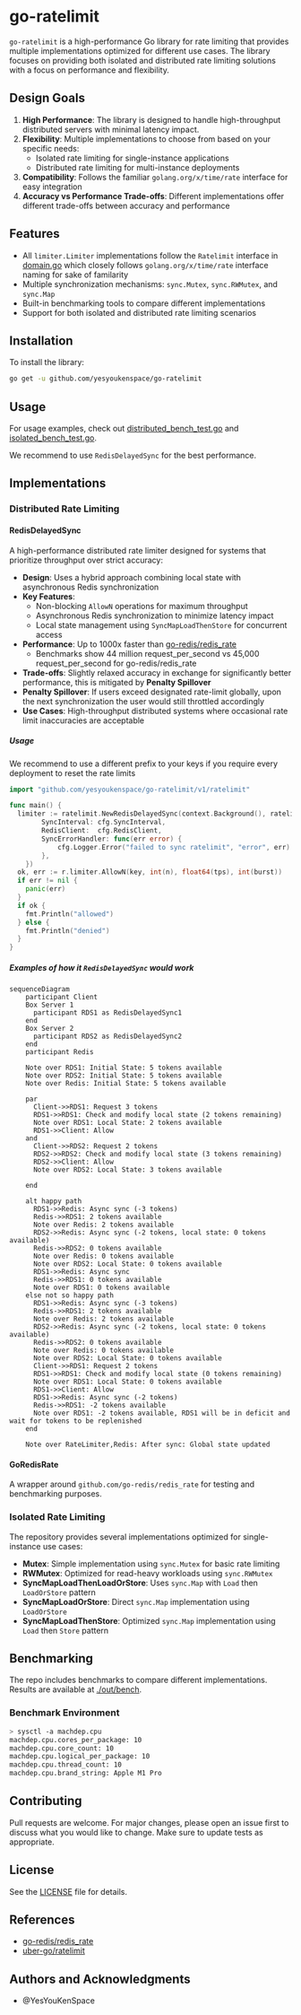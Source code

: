 # go-ratelimit

`go-ratelimit` is a high-performance Go library for rate limiting that provides multiple implementations optimized for different use cases. The library focuses on providing both isolated and distributed rate limiting solutions with a focus on performance and flexibility.

## Design Goals

1. **High Performance**: The library is designed to handle high-throughput distributed servers with minimal latency impact.
2. **Flexibility**: Multiple implementations to choose from based on your specific needs:
   - Isolated rate limiting for single-instance applications
   - Distributed rate limiting for multi-instance deployments
3. **Compatibility**: Follows the familiar `golang.org/x/time/rate` interface for easy integration
4. **Accuracy vs Performance Trade-offs**: Different implementations offer different trade-offs between accuracy and performance

## Features

- All `limiter.Limiter` implementations follow the `Ratelimit` interface in [domain.go](./domain.go) which closely follows `golang.org/x/time/rate` interface naming for sake of familarity
- Multiple synchronization mechanisms: `sync.Mutex`, `sync.RWMutex`, and `sync.Map`
- Built-in benchmarking tools to compare different implementations
- Support for both isolated and distributed rate limiting scenarios

## Installation

To install the library:
```bash
go get -u github.com/yesyoukenspace/go-ratelimit
```

## Usage

For usage examples, check out [distributed_bench_test.go](v1/ratelimit/distributed_bench_test.go) and [isolated_bench_test.go](v1/ratelimit/isolated_bench_test.go).

We recommend to use `RedisDelayedSync` for the best performance. 

## Implementations

### Distributed Rate Limiting

#### **RedisDelayedSync**
A high-performance distributed rate limiter designed for systems that prioritize throughput over strict accuracy:

- **Design**: Uses a hybrid approach combining local state with asynchronous Redis synchronization
- **Key Features**:
  - Non-blocking `AllowN` operations for maximum throughput
  - Asynchronous Redis synchronization to minimize latency impact
  - Local state management using `SyncMapLoadThenStore` for concurrent access
- **Performance**: Up to 1000x faster than [go-redis/redis_rate](https://github.com/go-redis/redis_rate)
  - Benchmarks show 44 million request_per_second vs 45,000 request_per_second for go-redis/redis_rate
- **Trade-offs**: Slightly relaxed accuracy in exchange for significantly better performance, this is mitigated by **Penalty Spillover**
- **Penalty Spillover**: If users exceed designated rate-limit globally, upon the next synchronization the user would still throttled accordingly
- **Use Cases**: High-throughput distributed systems where occasional rate limit inaccuracies are acceptable

##### Usage
We recommend to use a different prefix to your keys if you require every deployment to reset the rate limits
```go
import "github.com/yesyoukenspace/go-ratelimit/v1/ratelimit"

func main() {
  limiter := ratelimit.NewRedisDelayedSync(context.Background(), ratelimit.RedisDelayedSyncOption{
		SyncInterval: cfg.SyncInterval,
		RedisClient:  cfg.RedisClient,
		SyncErrorHandler: func(err error) {
			cfg.Logger.Error("failed to sync ratelimit", "error", err)
		},
	})
  ok, err := r.limiter.AllowN(key, int(n), float64(tps), int(burst))
  if err != nil {
    panic(err)
  }
  if ok {
    fmt.Println("allowed")
  } else {
    fmt.Println("denied")
  }
}
```
##### Examples of how it `RedisDelayedSync` would work
```mermaid
sequenceDiagram
    participant Client
    Box Server 1
      participant RDS1 as RedisDelayedSync1
    end
    Box Server 2
      participant RDS2 as RedisDelayedSync2
    end
    participant Redis

    Note over RDS1: Initial State: 5 tokens available
    Note over RDS2: Initial State: 5 tokens available
    Note over Redis: Initial State: 5 tokens available

    par
      Client->>RDS1: Request 3 tokens
      RDS1->>RDS1: Check and modify local state (2 tokens remaining)
      Note over RDS1: Local State: 2 tokens available
      RDS1->>Client: Allow
    and
      Client->>RDS2: Request 2 tokens
      RDS2->>RDS2: Check and modify local state (3 tokens remaining)
      RDS2->>Client: Allow
      Note over RDS2: Local State: 3 tokens available

    end

    alt happy path
      RDS1->>Redis: Async sync (-3 tokens)
      Redis->>RDS1: 2 tokens available
      Note over Redis: 2 tokens available
      RDS2->>Redis: Async sync (-2 tokens, local state: 0 tokens available)
      Redis->>RDS2: 0 tokens available
      Note over Redis: 0 tokens available
      Note over RDS2: Local State: 0 tokens available
      RDS1->>Redis: Async sync 
      Redis->>RDS1: 0 tokens available
      Note over RDS1: 0 tokens available
    else not so happy path
      RDS1->>Redis: Async sync (-3 tokens)
      Redis->>RDS1: 2 tokens available
      Note over Redis: 2 tokens available
      RDS2->>Redis: Async sync (-2 tokens, local state: 0 tokens available)
      Redis->>RDS2: 0 tokens available
      Note over Redis: 0 tokens available
      Note over RDS2: Local State: 0 tokens available
      Client->>RDS1: Request 2 tokens
      RDS1->>RDS1: Check and modify local state (0 tokens remaining)
      Note over RDS1: Local State: 0 tokens available
      RDS1->>Client: Allow
      RDS1->>Redis: Async sync (-2 tokens)
      Redis->>RDS1: -2 tokens available
      Note over RDS1: -2 tokens available, RDS1 will be in deficit and wait for tokens to be replenished
    end 

    Note over RateLimiter,Redis: After sync: Global state updated
```

#### **GoRedisRate**
A wrapper around `github.com/go-redis/redis_rate` for testing and benchmarking purposes.

### Isolated Rate Limiting

The repository provides several implementations optimized for single-instance use cases:

- **Mutex**: Simple implementation using `sync.Mutex` for basic rate limiting
- **RWMutex**: Optimized for read-heavy workloads using `sync.RWMutex`
- **SyncMapLoadThenLoadOrStore**: Uses `sync.Map` with `Load` then `LoadOrStore` pattern
- **SyncMapLoadOrStore**: Direct `sync.Map` implementation using `LoadOrStore`
- **SyncMapLoadThenStore**: Optimized `sync.Map` implementation using `Load` then `Store` pattern

## Benchmarking

The repo includes benchmarks to compare different implementations. Results are available at [./out/bench](./out/bench/).

### Benchmark Environment
```bash
> sysctl -a machdep.cpu
machdep.cpu.cores_per_package: 10
machdep.cpu.core_count: 10
machdep.cpu.logical_per_package: 10
machdep.cpu.thread_count: 10
machdep.cpu.brand_string: Apple M1 Pro
```

## Contributing

Pull requests are welcome. For major changes, please open an issue first to discuss what you would like to change. Make sure to update tests as appropriate.

## License

See the [LICENSE](LICENSE) file for details.

## References
- [go-redis/redis_rate](https://github.com/go-redis/redis_rate)
- [uber-go/ratelimit](https://github.com/uber-go/ratelimit)

## Authors and Acknowledgments
- @YesYouKenSpace


